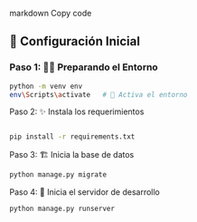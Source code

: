 markdown
Copy code
## 🌟 Configuración Inicial

### Paso 1: 🧙‍♂️ Preparando el Entorno 
```bash
python -m venv env
env\Scripts\activate   # 🧙 Activa el entorno
```
Paso 2: ✨ Instala los requerimientos
```bash

pip install -r requirements.txt
```
Paso 3: 🏗️  Inicia la base de datos 
```bash
python manage.py migrate
```
Paso 4: 🌟 Inicia el servidor de desarrollo
```bash
python manage.py runserver
```
